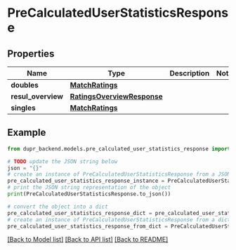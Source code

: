 # PreCalculatedUserStatisticsResponse


## Properties

Name | Type | Description | Notes
------------ | ------------- | ------------- | -------------
**doubles** | [**MatchRatings**](MatchRatings.md) |  | 
**resul_overview** | [**RatingsOverviewResponse**](RatingsOverviewResponse.md) |  | 
**singles** | [**MatchRatings**](MatchRatings.md) |  | 

## Example

```python
from dupr_backend.models.pre_calculated_user_statistics_response import PreCalculatedUserStatisticsResponse

# TODO update the JSON string below
json = "{}"
# create an instance of PreCalculatedUserStatisticsResponse from a JSON string
pre_calculated_user_statistics_response_instance = PreCalculatedUserStatisticsResponse.from_json(json)
# print the JSON string representation of the object
print(PreCalculatedUserStatisticsResponse.to_json())

# convert the object into a dict
pre_calculated_user_statistics_response_dict = pre_calculated_user_statistics_response_instance.to_dict()
# create an instance of PreCalculatedUserStatisticsResponse from a dict
pre_calculated_user_statistics_response_from_dict = PreCalculatedUserStatisticsResponse.from_dict(pre_calculated_user_statistics_response_dict)
```
[[Back to Model list]](../README.md#documentation-for-models) [[Back to API list]](../README.md#documentation-for-api-endpoints) [[Back to README]](../README.md)


